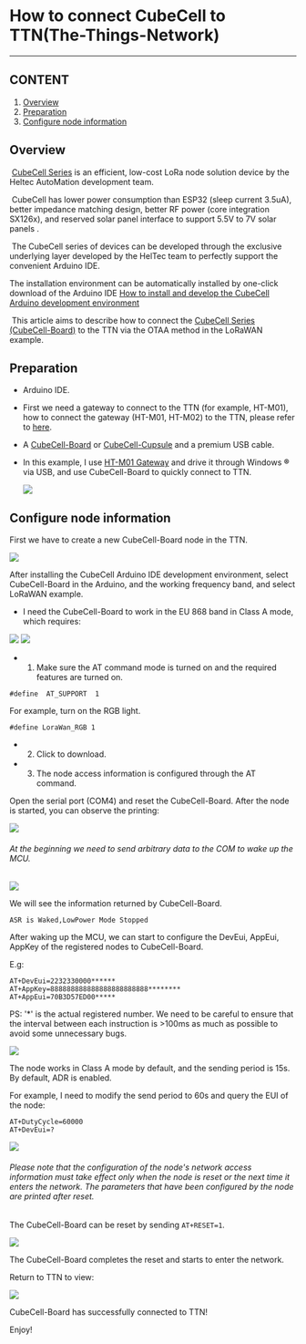 # How to connect CubeCell to TTN(The-Things-Network)

-------------------------------------------------------------------------------------------------------

## CONTENT

1. [Overview](#overview)
2. [Preparation](#preparation)
3. [Configure node information](#configure-node-information)

## Overview

​		[CubeCell Series](https://heltec.org/cubecell) is an efficient, low-cost LoRa node solution device by the Heltec AutoMation development team.

​		CubeCell has lower power consumption than ESP32 (sleep current 3.5uA), better impedance matching design, better RF power (core integration SX126x), and reserved solar panel interface to support 5.5V to 7V solar panels .

​		The CubeCell series of devices can be developed through the exclusive underlying layer developed by the HelTec team to perfectly support the convenient Arduino IDE.

The installation environment can be automatically installed by one-click download of the Arduino IDE 
[How to install and develop the CubeCell Arduino development environment](https://docs.heltec.cn/#/en/user_manual/how_to_install_ASR650x_Arduino)

​		This article aims to describe how to connect the [CubeCell Series (CubeCell-Board)](https://heltec.org/cubecell) to the TTN via the OTAA method in the LoRaWAN example.



## Preparation
- Arduino IDE.

- First we need a gateway to connect to the TTN (for example, HT-M01), how to connect the gateway (HT-M01, HT-M02) to the TTN, please refer to [here](https://docs.heltec.cn/#/en/user_manual/how_to_connect_ht-m01_to_ttn-the-things-network).

- A [CubeCell-Board](https://heltec.org/project/htcc-ab01/) or [CubeCell-Cupsule](https://heltec.org/project/htcc-ac01/) and a premium USB cable.

- In this example, I use [HT-M01 Gateway](https://heltec.org/project/ht-m01/) and drive it through Windows **®** via USB, and use CubeCell-Board to quickly connect to TTN.

  <img src="img\how_to_connect_cubecell_to_ttn-the-things-network\01.jpg">

## Configure node information

First we have to create a new CubeCell-Board node in the TTN.

<img src="img\how_to_connect_cubecell_to_ttn-the-things-network\02.png">

After installing the CubeCell Arduino IDE development environment, select CubeCell-Board in the Arduino, and the working frequency band, and select LoRaWAN example.

- I need the CubeCell-Board to work in the EU 868 band in Class A mode, which requires:

<img src="img\how_to_connect_cubecell_to_ttn-the-things-network\03.png">

<img src="img\how_to_connect_cubecell_to_ttn-the-things-network\04.png">

- 1. Make sure the AT command mode is turned on and the required features are turned on.
```
#define  AT_SUPPORT  1
```

For example, turn on the RGB light.
```
#define LoraWan_RGB 1
```

- 2. Click to download.
- 3. The node access information is configured through the AT command.

Open the serial port (COM4) and reset the CubeCell-Board. After the node is started, you can observe the printing:

<img src="img\how_to_connect_cubecell_to_ttn-the-things-network\05.png">

###### At the beginning we need to send arbitrary data to the COM to wake up the MCU.

<img src="img\how_to_connect_cubecell_to_ttn-the-things-network\06.png">

We will see the information returned by CubeCell-Board.
```
ASR is Waked,LowPower Mode Stopped
```


After waking up the MCU, we can start to configure the DevEui, AppEui, AppKey of the registered nodes to CubeCell-Board.

E.g:
```
AT+DevEui=2232330000******
AT+AppKey=888888888888888888888888********
AT+AppEui=70B3D57ED00*****
```

PS: '*' is the actual registered number. We need to be careful to ensure that the interval between each instruction is >100ms as much as possible to avoid some unnecessary bugs.

<img src="img\how_to_connect_cubecell_to_ttn-the-things-network\07.png">

The node works in Class A mode by default, and the sending period is 15s. By default, ADR is enabled.

For example, I need to modify the send period to 60s and query the EUI of the node:

```
AT+DutyCycle=60000
AT+DevEui=?
```

<img src="img\how_to_connect_cubecell_to_ttn-the-things-network\08.png">

###### Please note that the configuration of the node's network access information must take effect only when the node is reset or the next time it enters the network. The parameters that have been configured by the node are printed after reset.

The CubeCell-Board can be reset by sending ```AT+RESET=1```.

<img src="img\how_to_connect_cubecell_to_ttn-the-things-network\09.png">

The CubeCell-Board completes the reset and starts to enter the network.

Return to TTN to view:

<img src="img\how_to_connect_cubecell_to_ttn-the-things-network\10.png">

CubeCell-Board has successfully connected to TTN!

Enjoy!